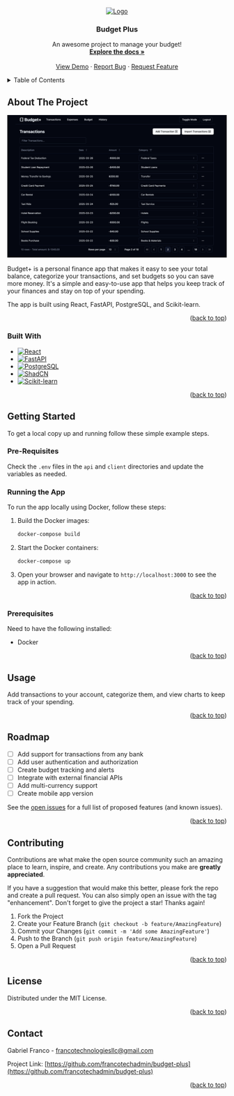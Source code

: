 <a id="readme-top"></a>

<!-- PROJECT LOGO -->
<br />
<div align="center">
  <a href="https://budget-plus.top">
    <img src="public/logo.png" alt="Logo" width="90" height="80">
  </a>

<h3 align="center">Budget Plus</h3>

  <p align="center">
    An awesome project to manage your budget!
    <br />
    <a href="https://github.com/francotechadmin/budget-plus"><strong>Explore the docs »</strong></a>
    <br />
    <br />
    <a href="https://budget-plus.top">View Demo</a>
    ·
    <a href="https://github.com/francotechadmin/budget-plus/issues/new?labels=bug&template=bug-report---.md">Report Bug</a>
    ·
    <a href="https://github.com/francotechadmin/budget-plus/issues/new?labels=enhancement&template=feature-request---.md">Request Feature</a>
  </p>
</div>

<!-- TABLE OF CONTENTS -->
<details>
  <summary>Table of Contents</summary>
  <ol>
    <li>
      <a href="#about-the-project">About The Project</a>
      <ul>
        <li><a href="#built-with">Built With</a></li>
      </ul>
    </li>
    <li>
      <a href="#getting-started">Getting Started</a>
      <ul>
        <li><a href="#prerequisites">Prerequisites</a></li>
      </ul>
    </li>
    <li><a href="#usage">Usage</a></li>
    <li><a href="#roadmap">Roadmap</a></li>
    <li><a href="#contributing">Contributing</a></li>
    <li><a href="#license">License</a></li>
    <li><a href="#contact">Contact</a></li>
  </ol>
</details>

<!-- ABOUT THE PROJECT -->

## About The Project

[![Product Name Screen Shot][screenshot]](https://budget-plus.top)

Budget+ is a personal finance app that makes it easy to see your total balance, categorize your transactions, and set budgets so you can save more money. It's a simple and easy-to-use app that helps you keep track of your finances and stay on top of your spending.

The app is built using React, FastAPI, PostgreSQL, and Scikit-learn.

<p align="right">(<a href="#readme-top">back to top</a>)</p>

### Built With

- [![React][React.js]][React-url]
- [![FastAPI][FastAPI]][FastAPI-url]
- [![PostgreSQL][PostgreSQL]][PostgreSQL-url]
- [![ShadCN][ShadCN]][ShadCN-url]
- [![Scikit-learn][Scikit-learn]][Scikit-learn-url]

<p align="right">(<a href="#readme-top">back to top</a>)</p>

<!-- GETTING STARTED -->

## Getting Started

To get a local copy up and running follow these simple example steps.

### Pre-Requisites

<!-- Update env variables -->

Check the `.env` files in the `api` and `client` directories and update the variables as needed.

### Running the App

To run the app locally using Docker, follow these steps:

1. Build the Docker images:

   ```sh
   docker-compose build
   ```

2. Start the Docker containers:

   ```sh
   docker-compose up
   ```

3. Open your browser and navigate to `http://localhost:3000` to see the app in action.

<p align="right">(<a href="#readme-top">back to top</a>)</p>

### Prerequisites

Need to have the following installed:

- Docker

<p align="right">(<a href="#readme-top">back to top</a>)</p>

<!-- USAGE EXAMPLES -->

## Usage

Add transactions to your account, categorize them, and view charts to keep track of your spending.

<p align="right">(<a href="#readme-top">back to top</a>)</p>

<!-- ROADMAP -->

## Roadmap

- [ ] Add support for transactions from any bank
- [ ] Add user authentication and authorization
- [ ] Create budget tracking and alerts
- [ ] Integrate with external financial APIs
- [ ] Add multi-currency support
- [ ] Create mobile app version

See the [open issues](https://github.com/francotechadmin/budget-plus/issues) for a full list of proposed features (and known issues).

<p align="right">(<a href="#readme-top">back to top</a>)</p>

<!-- CONTRIBUTING -->

## Contributing

Contributions are what make the open source community such an amazing place to learn, inspire, and create. Any contributions you make are **greatly appreciated**.

If you have a suggestion that would make this better, please fork the repo and create a pull request. You can also simply open an issue with the tag "enhancement".
Don't forget to give the project a star! Thanks again!

1. Fork the Project
2. Create your Feature Branch (`git checkout -b feature/AmazingFeature`)
3. Commit your Changes (`git commit -m 'Add some AmazingFeature'`)
4. Push to the Branch (`git push origin feature/AmazingFeature`)
5. Open a Pull Request

<p align="right">(<a href="#readme-top">back to top</a>)</p>

<!-- LICENSE -->

## License

Distributed under the MIT License.

<p align="right">(<a href="#readme-top">back to top</a>)</p>

<!-- CONTACT -->

## Contact

Gabriel Franco - [francotechnologiesllc@gmail.com](mailto:francotechnologiesllc@gmail.com)

Project Link: [https://github.com/francotechadmin/budget-plus](https://github.com/francotechadmin/budget-plus)

<p align="right">(<a href="#readme-top">back to top</a>)</p>

[React.js]: https://img.shields.io/badge/React-20232A?style=for-the-badge&logo=react&logoColor=61DAFB
[React-url]: https://reactjs.org/
[FastAPI-url]: https://fastapi.tiangolo.com/
[FastAPI]: https://img.shields.io/badge/FastAPI-005571?style=for-the-badge&logo=fastapi
[PostgreSQL]: https://img.shields.io/badge/PostgreSQL-316192?style=for-the-badge&logo=postgresql&logoColor=white
[PostgreSQL-url]: https://www.postgresql.org/
[ShadCN]: https://img.shields.io/badge/ShadCN-005571?style=for-the-badge&logo=shadcn
[ShadCN-url]: https://shadcn.com/
[screenshot]: public/app_screenshot.png
[Scikit-learn]: https://img.shields.io/badge/Scikit--learn-005571?style=for-the-badge&logo=scikit-learn
[Scikit-learn-url]: https://scikit-learn.org/stable/
